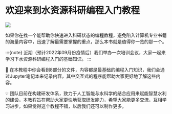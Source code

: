 # 欢迎来到水资源科研编程入门教程

![](img/waxlake_2014298_lrg.jpg)

如果你在找一个能帮助你快速进入科研状态的编程教程，避免陷入计算机专业书籍的海量内容中，迅速了解最需要掌握的重点，那么本书就是值得你一览的那一个。

:::{note}
近期（预计2022年09月份疫情后）我们举办一次培训会议，大家一起来学习下水资源科研编程入门的基础知识。
:::

📖 在本教程中你会看到8部分的文件，内容都是最基础的编程入门知识，我们会通过Jupyter笔记本来记录内容，其中交互式的程序能帮助大家更好地了解这些内容。

💡 团队目前在构建研发体系，致力于人工智能与水科学的结合应用来赋能智慧水利的建设，本教程旨在帮助大家更快地获取研发能力，希望大家能更多交流，互相学习进步，如果觉得这个教程不错，以后我们还可以制作更多。